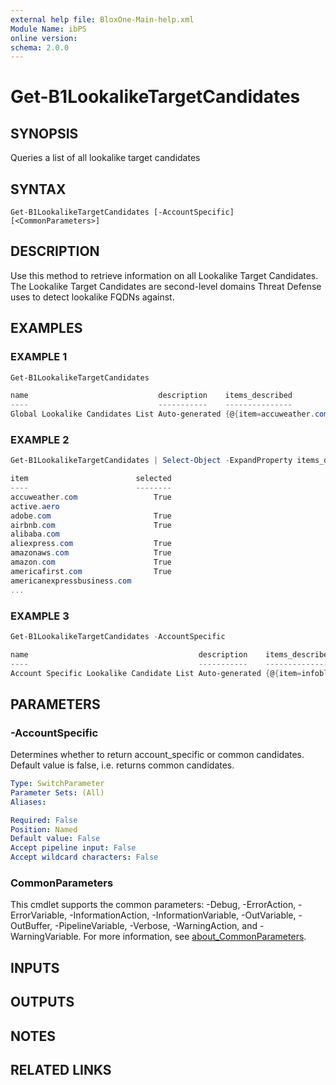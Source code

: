 ```yaml
---
external help file: BloxOne-Main-help.xml
Module Name: ibPS
online version:
schema: 2.0.0
---
```


# Get-B1LookalikeTargetCandidates

## SYNOPSIS
Queries a list of all lookalike target candidates

## SYNTAX

```
Get-B1LookalikeTargetCandidates [-AccountSpecific] [<CommonParameters>]
```

## DESCRIPTION
Use this method to retrieve information on all Lookalike Target Candidates.
The Lookalike Target Candidates are second-level domains Threat Defense uses to detect lookalike FQDNs against.

## EXAMPLES

### EXAMPLE 1
```powershell
Get-B1LookalikeTargetCandidates

name                             description    items_described                                                                                                                     item_count
----                             -----------    ---------------                                                                                                                     ----------
Global Lookalike Candidates List Auto-generated {@{item=accuweather.com; selected=True}, @{item=active.aero}, @{item=adobe.com; selected=True}, @{item=airbnb.com; selected=True}…}        123
```

### EXAMPLE 2
```powershell
Get-B1LookalikeTargetCandidates | Select-Object -ExpandProperty items_described

item                        selected
----                        --------
accuweather.com                 True
active.aero
adobe.com                       True
airbnb.com                      True
alibaba.com
aliexpress.com                  True
amazonaws.com                   True
amazon.com                      True
americafirst.com                True
americanexpressbusiness.com
...
```

### EXAMPLE 3
```powershell
Get-B1LookalikeTargetCandidates -AccountSpecific

name                                      description    items_described                                                item_count
----                                      -----------    ---------------                                                ----------
Account Specific Lookalike Candidate List Auto-generated {@{item=infoblox.com; selected=True; query_count_daily=28350}}          1
```

## PARAMETERS

### -AccountSpecific
Determines whether to return account_specific or common candidates.
Default value is false, i.e.
returns common candidates.

```yaml
Type: SwitchParameter
Parameter Sets: (All)
Aliases:

Required: False
Position: Named
Default value: False
Accept pipeline input: False
Accept wildcard characters: False
```

### CommonParameters
This cmdlet supports the common parameters: -Debug, -ErrorAction, -ErrorVariable, -InformationAction, -InformationVariable, -OutVariable, -OutBuffer, -PipelineVariable, -Verbose, -WarningAction, and -WarningVariable. For more information, see [about_CommonParameters](http://go.microsoft.com/fwlink/?LinkID=113216).

## INPUTS

## OUTPUTS

## NOTES

## RELATED LINKS
